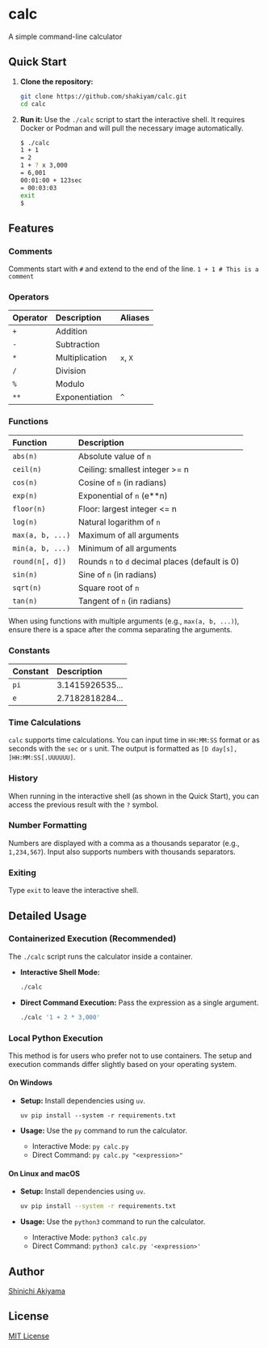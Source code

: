 # calc

A simple command-line calculator

## Quick Start

1.  **Clone the repository:**
    ```bash
    git clone https://github.com/shakiyam/calc.git
    cd calc
    ```

2.  **Run it:**
    Use the `./calc` script to start the interactive shell. It requires Docker or Podman and will pull the necessary image automatically.

    ```bash
    $ ./calc
    1 + 1
    = 2
    1 + ? x 3,000
    = 6,001
    00:01:00 + 123sec
    = 00:03:03
    exit
    $
    ```

## Features

### Comments

Comments start with `#` and extend to the end of the line.
`1 + 1 # This is a comment`

### Operators

| Operator | Description      | Aliases    |
| :------- | :--------------- | :--------- |
| `+`      | Addition         |            |
| `-`      | Subtraction      |            |
| `*`      | Multiplication   | `x`, `X`   |
| `/`      | Division         |            |
| `%`      | Modulo           |            |
| `**`     | Exponentiation   | `^`        |

### Functions

| Function        | Description                                     |
| :-------------- | :---------------------------------------------- |
| `abs(n)`        | Absolute value of `n`                           |
| `ceil(n)`       | Ceiling: smallest integer >= n                  |
| `cos(n)`        | Cosine of `n` (in radians)                      |
| `exp(n)`        | Exponential of `n` (e**n)                       |
| `floor(n)`      | Floor: largest integer <= n                     |
| `log(n)`        | Natural logarithm of `n`                        |
| `max(a, b, ...)`| Maximum of all arguments                        |
| `min(a, b, ...)`| Minimum of all arguments                        |
| `round(n[, d])` | Rounds `n` to `d` decimal places (default is 0) |
| `sin(n)`        | Sine of `n` (in radians)                        |
| `sqrt(n)`       | Square root of `n`                              |
| `tan(n)`        | Tangent of `n` (in radians)                     |

When using functions with multiple arguments (e.g., `max(a, b, ...)`), ensure there is a space after the comma separating the arguments.

### Constants

| Constant | Description      |
| :------- | :--------------- |
| `pi`     | 3.1415926535...  |
| `e`      | 2.7182818284...  |

### Time Calculations

`calc` supports time calculations. You can input time in `HH:MM:SS` format or as seconds with the `sec` or `s` unit. The output is formatted as `[D day[s], ]HH:MM:SS[.UUUUUU]`.

### History

When running in the interactive shell (as shown in the Quick Start), you can access the previous result with the `?` symbol.

### Number Formatting

Numbers are displayed with a comma as a thousands separator (e.g., `1,234,567`). Input also supports numbers with thousands separators.

### Exiting

Type `exit` to leave the interactive shell.

## Detailed Usage

### Containerized Execution (Recommended)

The `./calc` script runs the calculator inside a container.

-   **Interactive Shell Mode:**
    ```bash
    ./calc
    ```
-   **Direct Command Execution:**
    Pass the expression as a single argument.
    ```bash
    ./calc '1 + 2 * 3,000'
    ```

### Local Python Execution

This method is for users who prefer not to use containers. The setup and execution commands differ slightly based on your operating system.

#### On Windows

-   **Setup:** Install dependencies using `uv`.
    ```batch
    uv pip install --system -r requirements.txt
    ```

-   **Usage:** Use the `py` command to run the calculator.
    -   Interactive Mode: `py calc.py`
    -   Direct Command: `py calc.py "<expression>"`

#### On Linux and macOS

-   **Setup:** Install dependencies using `uv`.
    ```bash
    uv pip install --system -r requirements.txt
    ```

-   **Usage:** Use the `python3` command to run the calculator.
    -   Interactive Mode: `python3 calc.py`
    -   Direct Command: `python3 calc.py '<expression>'`

## Author

[Shinichi Akiyama](https://github.com/shakiyam)

## License

[MIT License](https://opensource.org/licenses/MIT)
